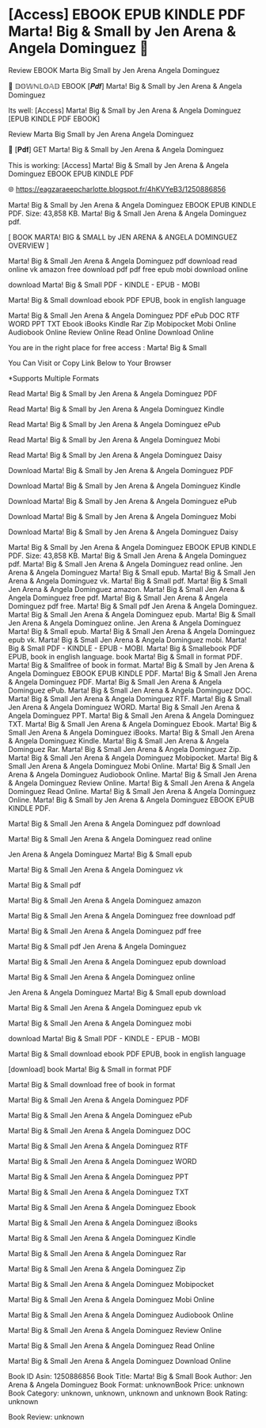 # [Access] EBOOK EPUB KINDLE PDF Marta! Big & Small by  Jen Arena &  Angela Dominguez 💚
Review EBOOK Marta Big Small by Jen Arena Angela Dominguez

💑 𝔻𝕆𝕎ℕ𝕃𝕆𝔸𝔻 EBOOK [𝑷𝒅𝒇] Marta! Big & Small by Jen Arena & Angela Dominguez

Its well: [Access] Marta! Big & Small by Jen Arena & Angela Dominguez [EPUB KINDLE PDF EBOOK]


Review Marta Big Small by Jen Arena Angela Dominguez

💚 [𝐏𝐝𝐟] GET Marta! Big & Small by Jen Arena & Angela Dominguez

This is working: [Access] Marta! Big & Small by Jen Arena & Angela Dominguez EBOOK EPUB KINDLE PDF



🌐 https://eagzaraeepcharlotte.blogspot.fr/4hKVYeB3/1250886856



Marta! Big & Small by Jen Arena & Angela Dominguez EBOOK EPUB KINDLE PDF. Size: 43,858 KB. Marta! Big & Small Jen Arena & Angela Dominguez pdf.

[ BOOK MARTA! BIG & SMALL by JEN ARENA & ANGELA DOMINGUEZ OVERVIEW ]

Marta! Big & Small Jen Arena & Angela Dominguez pdf download read online vk amazon free download pdf pdf free epub mobi download online

download Marta! Big & Small PDF - KINDLE - EPUB - MOBI

Marta! Big & Small download ebook PDF EPUB, book in english language

Marta! Big & Small Jen Arena & Angela Dominguez PDF ePub DOC RTF WORD PPT TXT Ebook iBooks Kindle Rar Zip Mobipocket Mobi Online Audiobook Online Review Online Read Online Download Online

You are in the right place for free access : Marta! Big & Small

You Can Visit or Copy Link Below to Your Browser

*Supports Multiple Formats

Read Marta! Big & Small by Jen Arena & Angela Dominguez PDF

Read Marta! Big & Small by Jen Arena & Angela Dominguez Kindle

Read Marta! Big & Small by Jen Arena & Angela Dominguez ePub

Read Marta! Big & Small by Jen Arena & Angela Dominguez Mobi

Read Marta! Big & Small by Jen Arena & Angela Dominguez Daisy

Download Marta! Big & Small by Jen Arena & Angela Dominguez PDF

Download Marta! Big & Small by Jen Arena & Angela Dominguez Kindle

Download Marta! Big & Small by Jen Arena & Angela Dominguez ePub

Download Marta! Big & Small by Jen Arena & Angela Dominguez Mobi

Download Marta! Big & Small by Jen Arena & Angela Dominguez Daisy

Marta! Big & Small by Jen Arena & Angela Dominguez EBOOK EPUB KINDLE PDF. Size: 43,858 KB. Marta! Big & Small Jen Arena & Angela Dominguez pdf. Marta! Big & Small Jen Arena & Angela Dominguez read online. Jen Arena & Angela Dominguez Marta! Big & Small epub. Marta! Big & Small Jen Arena & Angela Dominguez vk. Marta! Big & Small pdf. Marta! Big & Small Jen Arena & Angela Dominguez amazon. Marta! Big & Small Jen Arena & Angela Dominguez free pdf. Marta! Big & Small Jen Arena & Angela Dominguez pdf free. Marta! Big & Small pdf Jen Arena & Angela Dominguez. Marta! Big & Small Jen Arena & Angela Dominguez epub. Marta! Big & Small Jen Arena & Angela Dominguez online. Jen Arena & Angela Dominguez Marta! Big & Small epub. Marta! Big & Small Jen Arena & Angela Dominguez epub vk. Marta! Big & Small Jen Arena & Angela Dominguez mobi. Marta! Big & Small PDF - KINDLE - EPUB - MOBI. Marta! Big & Smallebook PDF EPUB, book in english language. book Marta! Big & Small in format PDF. Marta! Big & Smallfree of book in format. Marta! Big & Small by Jen Arena & Angela Dominguez EBOOK EPUB KINDLE PDF. Marta! Big & Small Jen Arena & Angela Dominguez PDF. Marta! Big & Small Jen Arena & Angela Dominguez ePub. Marta! Big & Small Jen Arena & Angela Dominguez DOC. Marta! Big & Small Jen Arena & Angela Dominguez RTF. Marta! Big & Small Jen Arena & Angela Dominguez WORD. Marta! Big & Small Jen Arena & Angela Dominguez PPT. Marta! Big & Small Jen Arena & Angela Dominguez TXT. Marta! Big & Small Jen Arena & Angela Dominguez Ebook. Marta! Big & Small Jen Arena & Angela Dominguez iBooks. Marta! Big & Small Jen Arena & Angela Dominguez Kindle. Marta! Big & Small Jen Arena & Angela Dominguez Rar. Marta! Big & Small Jen Arena & Angela Dominguez Zip. Marta! Big & Small Jen Arena & Angela Dominguez Mobipocket. Marta! Big & Small Jen Arena & Angela Dominguez Mobi Online. Marta! Big & Small Jen Arena & Angela Dominguez Audiobook Online. Marta! Big & Small Jen Arena & Angela Dominguez Review Online. Marta! Big & Small Jen Arena & Angela Dominguez Read Online. Marta! Big & Small Jen Arena & Angela Dominguez Online. Marta! Big & Small by Jen Arena & Angela Dominguez EBOOK EPUB KINDLE PDF.

Marta! Big & Small Jen Arena & Angela Dominguez pdf download

Marta! Big & Small Jen Arena & Angela Dominguez read online

Jen Arena & Angela Dominguez Marta! Big & Small epub

Marta! Big & Small Jen Arena & Angela Dominguez vk

Marta! Big & Small pdf

Marta! Big & Small Jen Arena & Angela Dominguez amazon

Marta! Big & Small Jen Arena & Angela Dominguez free download pdf

Marta! Big & Small Jen Arena & Angela Dominguez pdf free

Marta! Big & Small pdf Jen Arena & Angela Dominguez

Marta! Big & Small Jen Arena & Angela Dominguez epub download

Marta! Big & Small Jen Arena & Angela Dominguez online

Jen Arena & Angela Dominguez Marta! Big & Small epub download

Marta! Big & Small Jen Arena & Angela Dominguez epub vk

Marta! Big & Small Jen Arena & Angela Dominguez mobi

download Marta! Big & Small PDF - KINDLE - EPUB - MOBI

Marta! Big & Small download ebook PDF EPUB, book in english language

[download] book Marta! Big & Small in format PDF

Marta! Big & Small download free of book in format

Marta! Big & Small Jen Arena & Angela Dominguez PDF

Marta! Big & Small Jen Arena & Angela Dominguez ePub

Marta! Big & Small Jen Arena & Angela Dominguez DOC

Marta! Big & Small Jen Arena & Angela Dominguez RTF

Marta! Big & Small Jen Arena & Angela Dominguez WORD

Marta! Big & Small Jen Arena & Angela Dominguez PPT

Marta! Big & Small Jen Arena & Angela Dominguez TXT

Marta! Big & Small Jen Arena & Angela Dominguez Ebook

Marta! Big & Small Jen Arena & Angela Dominguez iBooks

Marta! Big & Small Jen Arena & Angela Dominguez Kindle

Marta! Big & Small Jen Arena & Angela Dominguez Rar

Marta! Big & Small Jen Arena & Angela Dominguez Zip

Marta! Big & Small Jen Arena & Angela Dominguez Mobipocket

Marta! Big & Small Jen Arena & Angela Dominguez Mobi Online

Marta! Big & Small Jen Arena & Angela Dominguez Audiobook Online

Marta! Big & Small Jen Arena & Angela Dominguez Review Online

Marta! Big & Small Jen Arena & Angela Dominguez Read Online

Marta! Big & Small Jen Arena & Angela Dominguez Download Online

Book ID Asin: 1250886856
Book Title: Marta! Big & Small
Book Author: Jen Arena & Angela Dominguez
Book Format: unknownBook Price: unknown
Book Category: unknown, unknown, unknown and unknown
Book Rating: unknown

Book Review: unknown
